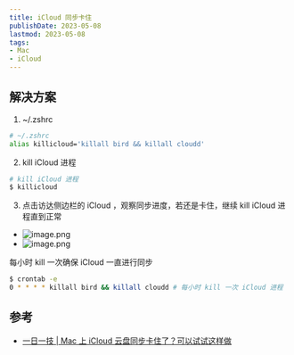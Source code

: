 ```yaml
---
title: iCloud 同步卡住
publishDate: 2023-05-08
lastmod: 2023-05-08
tags:
- Mac
- iCloud
---
```


## 解决方案

1. ~/.zshrc

```bash
# ~/.zshrc
alias killicloud='killall bird && killall cloudd'
```

2. kill iCloud 进程

```bash
# kill iCloud 进程
$ killicloud
```

3. 点击访达侧边栏的 iCloud ，观察同步进度，若还是卡住，继续 kill iCloud 进程直到正常
  - ![image.png](https://cdn.jsdelivr.net/gh/11ze/static/images/iCloud-sync-failed.png)
  - ![image.png](https://cdn.jsdelivr.net/gh/11ze/static/images/iCloud-sync-stuck.png)

每小时 kill 一次确保 iCloud 一直进行同步

```bash
$ crontab -e
0 * * * * killall bird && killall cloudd # 每小时 kill 一次 iCloud 进程
```

## 参考

- [一日一技 | Mac 上 iCloud 云盘同步卡住了？可以试试这样做](https://sspai.com/post/72882)
